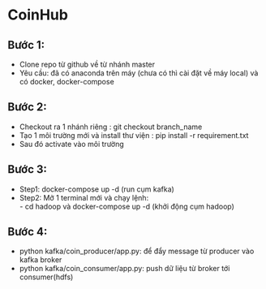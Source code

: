 # CoinHub

## Bước 1:
- Clone repo từ github về từ nhánh master
- Yêu cầu: đã có anaconda trên máy (chưa có thì cài đặt về máy local) và có docker, docker-compose

## Bước 2:
- Checkout ra 1 nhánh riêng : git checkout branch_name
- Tạo 1 môi trường mới và install thư viện : pip install -r requirement.txt
- Sau đó activate vào môi trường 
## Bước 3:
- Step1: docker-compose up -d  (run cụm kafka)
- Step2: Mở 1 terminal mới và chạy lệnh:  
        - cd hadoop và docker-compose up -d (khởi động cụm hadoop)
## Bước 4:
- python kafka/coin_producer/app.py: để đẩy message từ producer vào kafka broker
- python kafka/coin_consumer/app.py: push dữ liệu từ broker tới consumer(hdfs)
